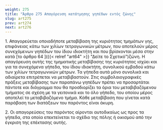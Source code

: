 ```yaml
---
weight: 275
title: "Άρθρο 275 Απαγόρευση κατάτμησης γηπέδων εντός ζώνης"
slug: art275
prev: art274
next: art276
---
```


1\. Απαγορεύεται οποιαδήποτε μεταβίβαση της κυριότητας τμημάτων γης, επιφάνειας κάτω των χιλίων τετραγωνικών μέτρων, που αποτελούν μέρος συνεχόμενων γηπέδων του ίδιου ιδιοκτήτη και που βρίσκονται μέσα στην κατά [το άρθρο 64 ]({{< relref "art64" >}} "Δείτε το Σχετικό")ζώνη. Η απαγόρευση αυτής της τμηματικής μεταβίβασης της κυριότητας ισχύει και για τα συνεχόμενα γήπεδα, του ίδιου ιδιοκτήτη, συνολικού εμβαδού κάτω των χιλίων τετραγωνικών μέτρων. Τα γήπεδα αυτά μόνο συνολικά και αδιαίρετα επιτρέπεται να μεταβιβαστούν. Στις συμβολαιογραφικές πράξεις μεταβίβασης των παραπάνω γηπέδων πρέπει να προσαρτάται πάντοτε και διάγραμμα που θα προσδιορίζει τα όρια του μεταβιβαζόμενου τμήματος σε σχέση με τα γειτονικά και το όλο γήπεδο, του οποίου μέρος αποτελεί το μεταβιβαζόμενο τμήμα. Κάθε μεταβίβαση που γίνεται κατά παράβαση των διατάξεων του παρόντος είναι άκυρη.

2\. Οι απαγορεύσεις του παρόντος αίρονται αυτοδικαίως ως προς τα γήπεδα, στα οποία επεκτείνεται το σχέδιο της πόλης ή οικισμού από την έγκριση της επέκτασης αυτής.


